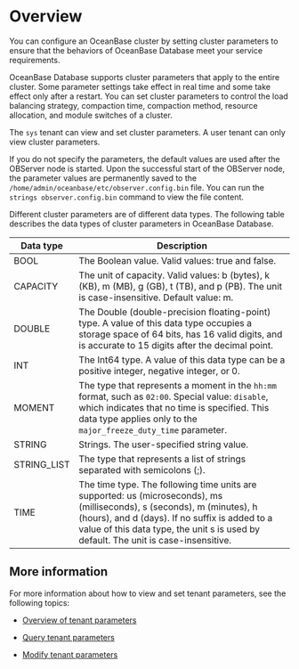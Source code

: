 # Overview

You can configure an OceanBase cluster by setting cluster parameters to ensure that the behaviors of OceanBase Database meet your service requirements.

OceanBase Database supports cluster parameters that apply to the entire cluster. Some parameter settings take effect in real time and some take effect only after a restart. You can set cluster parameters to control the load balancing strategy, compaction time, compaction method, resource allocation, and module switches of a cluster.

The `sys` tenant can view and set cluster parameters. A user tenant can only view cluster parameters.

If you do not specify the parameters, the default values are used after the OBServer node is started. Upon the successful start of the OBServer node, the parameter values are permanently saved to the `/home/admin/oceanbase/etc/observer.config.bin` file. You can run the `strings observer.config.bin` command to view the file content.

Different cluster parameters are of different data types. The following table describes the data types of cluster parameters in OceanBase Database.

| Data type | Description                                                                                                                                                                                                                                                      |
|-------------|------------------------------------------------------------------------------------------------------------------------------------------------------------------------------------------------------------------------------------------------------------------|
| BOOL | The Boolean value. Valid values: true and false.                                                                                                                                                                                                                 |
| CAPACITY | The unit of capacity. Valid values: b (bytes), k (KB), m (MB), g (GB), t (TB), and p (PB). The unit is case-insensitive. Default value: m.                                                                                                                       |
| DOUBLE | The Double (double-precision floating-point) type. A value of this data type occupies a storage space of 64 bits, has 16 valid digits, and is accurate to 15 digits after the decimal point.                                                                     |
| INT | The Int64 type. A value of this data type can be a positive integer, negative integer, or 0.                                                                                                                                                                     |
| MOMENT | The type that represents a moment in the `hh:mm` format, such as `02:00`. Special value: `disable`, which indicates that no time is specified. This data type applies only to the `major_freeze_duty_time` parameter.                                            |
| STRING | Strings. The user-specified string value.                                                                                                                                                                                                                        |
| STRING_LIST | The type that represents a list of strings separated with semicolons (;).                                                                                                                                                                                        |
| TIME | The time type. The following time units are supported: us (microseconds), ms (milliseconds), s (seconds), m (minutes), h (hours), and d (days). If no suffix is added to a value of this data type, the unit s is used by default. The unit is case-insensitive. |

## More information

For more information about how to view and set tenant parameters, see the following topics:

* [Overview of tenant parameters](../../4.manage-tenants/18.manage-tenant-parameters/1.tenant-parameters.md)

* [Query tenant parameters](../../4.manage-tenants/18.manage-tenant-parameters/2.query-tenant-parameters.md)

* [Modify tenant parameters](../../4.manage-tenants/18.manage-tenant-parameters/3.modify-tenant-parameters.md)

<!-- For more information about the system parameters of OceanBase Database, see [Overview](../../2.configuration-management/1.configuration-management-introduction.md). -->
